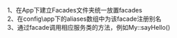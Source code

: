 1、在App下建立Facades文件夹统一放置facades   
2、在config\app下的aliases数组中为该facade注册别名   
3、通过facade调用相应服务类的方法，例如My::sayHello()   